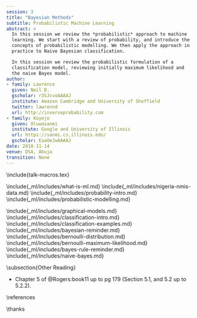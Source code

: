 ```yaml
---
session: 3
title: "Bayesian Methods"
subtitle: Probabilistic Machine Learning
abstract: >
  In this session we review the *probabilistic* approach to machine
  learning. We start with a review of probability, and introduce the
  concepts of probabilistic modelling. We then apply the approach in
  practice to Naive Bayesian classification.

  In this session we review the probabilistic formulation of a
  classification model, reviewing initially maximum likelihood and
  the naive Bayes model.
author:
- family: Lawrence
  given: Neil D.
  gscholar: r3SJcvoAAAAJ
  institute: Amazon Cambridge and University of Sheffield
  twitter: lawrennd
  url: http://inverseprobability.com
- family: Koyejo
  given: Oluwasanmi
  institute: Google and University of Illinois
  url: https://sanmi.cs.illinois.edu/
  gscholar: EaaOeJwAAAAJ
date: 2018-11-14
venue: DSA, Abuja
transition: None
---
```


\include{talk-macros.tex}

\include{_ml/includes/what-is-ml.md}
\include{_ml/includes/nigeria-nmis-data.md}
\include{_ml/includes/probability-intro.md}
\include{_ml/includes/probabilistic-modelling.md}

\include{_ml/includes/graphical-models.md}
\include{_ml/includes/classification-intro.md}
\include{_ml/includes/classification-examples.md}
\include{_ml/includes/bayesian-reminder.md}
\include{_ml/includes/bernoulli-distribution.md}
\include{_ml/includes/bernoulli-maximum-likelihood.md}
\include{_ml/includes/bayes-rule-reminder.md}
\include{_ml/includes/naive-bayes.md}

\subsection{Other Reading}

* Chapter 5 of @Rogers:book11 up to pg 179 (Section 5.1, and 5.2 up to 5.2.2).

\references

\thanks

